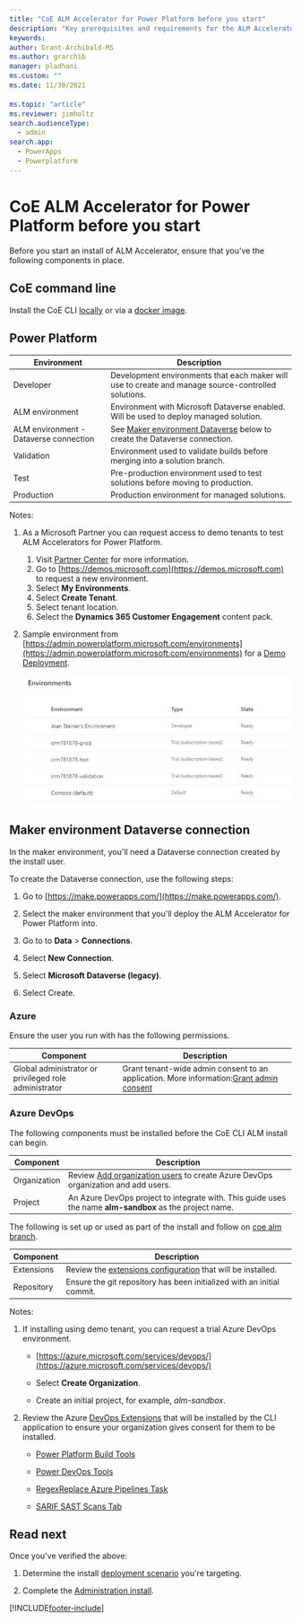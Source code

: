 ```yaml
---
title: "CoE ALM Accelerator for Power Platform before you start"
description: "Key prerequisites and requirements for the ALM Accelerator using the Center of Excellence (CoE) Command Line Interface (CLI)"
keywords: 
author: Grant-Archibald-MS
ms.author: grarchib
manager: pladhani
ms.custom: ""
ms.date: 11/30/2021

ms.topic: "article"
ms.reviewer: jimholtz
search.audienceType: 
  - admin
search.app: 
  - PowerApps
  - Powerplatform
---
```


# CoE ALM Accelerator for Power Platform before you start

Before you start an install of ALM Accelerator, ensure that you've the following components in place.

## CoE command line

Install the CoE CLI [locally](../install.md#local-install) or via a [docker image](../install.md#docker-install).

## Power Platform

Environment | Description
----------- | -------------
Developer | Development environments that each maker will use to create and manage source-controlled solutions.
ALM environment | Environment with Microsoft Dataverse enabled. Will be used to deploy managed solution.
ALM environment - Dataverse connection | See [Maker environment Dataverse](#maker-environment-dataverse-connection) below to create the Dataverse connection.
Validation | Environment used to validate builds before merging into a solution branch.              |
Test | Pre-production environment used to test solutions before moving to production.          |
Production | Production environment for managed solutions.                                         |

Notes:

1. As a Microsoft Partner you can request access to demo tenants to test ALM Accelerators for Power Platform.
   1) Visit [Partner Center](/partner-center/mpn-demos) for more information.
   2) Go to [https://demos.microsoft.com](https://demos.microsoft.com) to request a new environment.
   3) Select **My Environments**.
   4) Select **Create Tenant**.
   5) Select tenant location.
   6) Select the **Dynamics 365 Customer Engagement** content pack.

1. Sample environment from [https://admin.powerplatform.microsoft.com/environments](https://admin.powerplatform.microsoft.com/environments) for a [Demo Deployment](./scenarios/tenant-deployments.md#demonstration-deployment).

   ![Sample image Environments from Power Platform Admin Portal](../media/environments.jpg)

## Maker environment Dataverse connection

In the maker environment, you'll need a Dataverse connection created by the install user.

To create the Dataverse connection, use the following steps:

1. Go to [https://make.powerapps.com/](https://make.powerapps.com/).

1. Select the maker environment that you'll deploy the ALM Accelerator for Power Platform into.

1. Go to to **Data** > **Connections**.

1. Select **New Connection**.

1. Select **Microsoft Dataverse (legacy)**.

1. Select Create.

### Azure

Ensure the user you run with has the following permissions.

Component | Description
--------- | ----------
Global administrator or privileged role administrator|Grant tenant-wide admin consent to an application. More information:[Grant admin consent](/azure/active-directory/manage-apps/grant-admin-consent)

### Azure DevOps

The following components must be installed before the CoE CLI ALM install can begin.

Component | Description
--------- | ----------
Organization | Review [Add organization users](/azure/devops/organizations/accounts/add-organization-users) to create Azure DevOps organization and add users.
Project | An Azure DevOps project to integrate with. This guide uses the name **alm-sandbox** as the project name.

The following is set up or used as part of the install and follow on [coe alm branch](https://aka.ms/coe-cli/help/alm/branch).

Component | Description
--------- | ----------
Extensions | Review the [extensions configuration](https://github.com/microsoft/coe-starter-kit/tree/main/coe-cli/config/AzureDevOpsExtensionsDetails.json) that will be installed.
Repository | Ensure the git repository has been initialized with an initial commit.

Notes:

1. If installing using demo tenant, you can request a trial Azure DevOps environment.

   - [https://azure.microsoft.com/services/devops/](https://azure.microsoft.com/services/devops/)

   - Select **Create Organization**.

   - Create an initial project, for example, *alm-sandbox*.

1. Review the Azure [DevOps Extensions](https://github.com/microsoft/coe-starter-kit/tree/main/coe-cli/config/AzureDevOpsExtensionsDetails.json) that will be installed by the CLI application to ensure your organization gives consent for them to be installed.
   - [Power Platform Build Tools](https://marketplace.visualstudio.com/items?itemName=microsoft-IsvExpTools.PowerPlatform-BuildTools)

   - [Power DevOps Tools](https://marketplace.visualstudio.com/items?itemName=WaelHamze.xrm-ci-framework-build-tasks)

   - [RegexReplace Azure Pipelines Task](https://marketplace.visualstudio.com/items?itemName=knom.regexreplace-task)
  
   - [SARIF SAST Scans Tab](https://marketplace.visualstudio.com/items?itemName=sariftools.scans)

## Read next

Once you've verified the above:

1. Determine the install [deployment scenario](./scenarios/overview.md) you're targeting.

1. Complete the [Administration install](./admin-install.md).

[!INCLUDE[footer-include](../../../../includes/footer-banner.md)]
